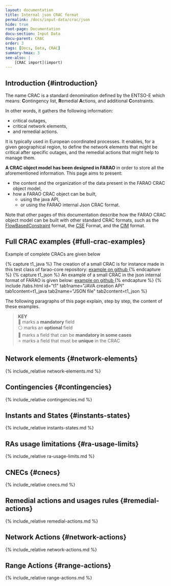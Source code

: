 ```yaml
---
layout: documentation
title: Internal json CRAC format
permalink: /docs/input-data/crac/json
hide: true
root-page: Documentation
docu-section: Input Data
docu-parent: CRAC
order: 3
tags: [Docs, Data, CRAC]
summary-hmax: 3
see-also: |
    [CRAC import](import)
---
```


## Introduction {#introduction}
The name CRAC is a standard denomination defined by the ENTSO-E which means: **C**ontingency list, **R**emedial 
**A**ctions, and additional **C**onstraints.

In other words, it gathers the following information:
- critical outages,
- critical network elements,
- and remedial actions.

It is typically used in European coordinated processes. It enables, for a given geographical region, to define the 
network elements that might be critical after specific outages, and the remedial actions that might help to manage them.  

**A CRAC object model has been designed in FARAO** in order to store all the aforementioned information. This page aims to present:
- the content and the organization of the data present in the FARAO CRAC object model,
- how a FARAO CRAC object can be built,
  - using the java API,
  - or using the FARAO internal Json CRAC format.

Note that other pages of this documentation describe how the FARAO CRAC object model can be built with other standard 
CRAC formats, such as the [FlowBasedConstraint](fbconstraint) format, the [CSE](cse) Format, and the [CIM](cim) format.

## Full CRAC examples {#full-crac-examples}
Example of complete CRACs are given below

{% capture t1_java %}
The creation of a small CRAC is for instance made in this test class of farao-core repository:
<a href="
https://github.com/powsybl/powsybl-open-rao/blob/main/data/crac/crac-impl/src/test/java/com/powsybl/openrao/data/cracimpl/utils/CommonCracCreation.java"> 
example on github
</a>
{% endcapture %}
{% capture t1_json %}
An example of a small CRAC in the json internal format of FARAO is given below:
<a href="
https://github.com/powsybl/powsybl-open-rao/blob/main/ra-optimisation/search-tree-rao/src/test/resources/crac/small-crac-with-network-actions.json"> 
example on github
</a>
{% endcapture %}
{% include /tabs.html id="t1" tab1name="JAVA creation API" tab1content=t1_java tab2name="JSON file" tab2content=t1_json %}
  
The following paragraphs of this page explain, step by step, the content of these examples.

> **KEY**  
> 🔴 marks a **mandatory** field  
> ⚪ marks an **optional** field  
> 🔵 marks a field that can be **mandatory in some cases**  
> ⭐ marks a field that must be **unique** in the CRAC  

## Network elements {#network-elements}
{% include_relative network-elements.md %}  

## Contingencies {#contingencies}
{% include_relative contingencies.md %}  

## Instants and States {#instants-states}
{% include_relative instants-states.md %}  

## RAs usage limitations {#ra-usage-limits}
{% include_relative ra-usage-limits.md %}

## CNECs {#cnecs}
{% include_relative cnecs.md %}  

## Remedial actions and usages rules {#remedial-actions}
{% include_relative remedial-actions.md %}  

## Network Actions {#network-actions}
{% include_relative network-actions.md %}  

## Range Actions {#range-actions}
{% include_relative range-actions.md %}  
